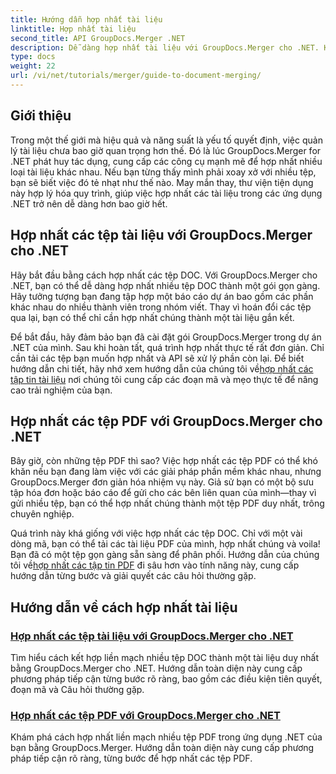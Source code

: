 ```yaml
---
title: Hướng dẫn hợp nhất tài liệu
linktitle: Hợp nhất tài liệu
second_title: API GroupDocs.Merger .NET
description: Dễ dàng hợp nhất tài liệu với GroupDocs.Merger cho .NET. Khám phá hướng dẫn từng bước về cách hợp nhất tệp DOC và PDF hiệu quả.
type: docs
weight: 22
url: /vi/net/tutorials/merger/guide-to-document-merging/
---
```

## Giới thiệu

Trong một thế giới mà hiệu quả và năng suất là yếu tố quyết định, việc quản lý tài liệu chưa bao giờ quan trọng hơn thế. Đó là lúc GroupDocs.Merger for .NET phát huy tác dụng, cung cấp các công cụ mạnh mẽ để hợp nhất nhiều loại tài liệu khác nhau. Nếu bạn từng thấy mình phải xoay xở với nhiều tệp, bạn sẽ biết việc đó tẻ nhạt như thế nào. May mắn thay, thư viện tiện dụng này hợp lý hóa quy trình, giúp việc hợp nhất các tài liệu trong các ứng dụng .NET trở nên dễ dàng hơn bao giờ hết.

## Hợp nhất các tệp tài liệu với GroupDocs.Merger cho .NET

Hãy bắt đầu bằng cách hợp nhất các tệp DOC. Với GroupDocs.Merger cho .NET, bạn có thể dễ dàng hợp nhất nhiều tệp DOC thành một gói gọn gàng. Hãy tưởng tượng bạn đang tập hợp một báo cáo dự án bao gồm các phần khác nhau do nhiều thành viên trong nhóm viết. Thay vì hoán đổi các tệp qua lại, bạn có thể chỉ cần hợp nhất chúng thành một tài liệu gắn kết. 

 Để bắt đầu, hãy đảm bảo bạn đã cài đặt gói GroupDocs.Merger trong dự án .NET của mình. Sau khi hoàn tất, quá trình hợp nhất thực tế rất đơn giản. Chỉ cần tải các tệp bạn muốn hợp nhất và API sẽ xử lý phần còn lại. Để biết hướng dẫn chi tiết, hãy nhớ xem hướng dẫn của chúng tôi về[hợp nhất các tập tin tài liệu](./merge-document-files/) nơi chúng tôi cung cấp các đoạn mã và mẹo thực tế để nâng cao trải nghiệm của bạn.

## Hợp nhất các tệp PDF với GroupDocs.Merger cho .NET

Bây giờ, còn những tệp PDF thì sao? Việc hợp nhất các tệp PDF có thể khó khăn nếu bạn đang làm việc với các giải pháp phần mềm khác nhau, nhưng GroupDocs.Merger đơn giản hóa nhiệm vụ này. Giả sử bạn có một bộ sưu tập hóa đơn hoặc báo cáo để gửi cho các bên liên quan của mình—thay vì gửi nhiều tệp, bạn có thể hợp nhất chúng thành một tệp PDF duy nhất, trông chuyên nghiệp.

 Quá trình này khá giống với việc hợp nhất các tệp DOC. Chỉ với một vài dòng mã, bạn có thể tải các tài liệu PDF của mình, hợp nhất chúng và voila! Bạn đã có một tệp gọn gàng sẵn sàng để phân phối. Hướng dẫn của chúng tôi về[hợp nhất các tập tin PDF](./merge-pdf-files/) đi sâu hơn vào tính năng này, cung cấp hướng dẫn từng bước và giải quyết các câu hỏi thường gặp.

## Hướng dẫn về cách hợp nhất tài liệu
### [Hợp nhất các tệp tài liệu với GroupDocs.Merger cho .NET](./merge-document-files/)
Tìm hiểu cách kết hợp liền mạch nhiều tệp DOC thành một tài liệu duy nhất bằng GroupDocs.Merger cho .NET. Hướng dẫn toàn diện này cung cấp phương pháp tiếp cận từng bước rõ ràng, bao gồm các điều kiện tiên quyết, đoạn mã và Câu hỏi thường gặp.
### [Hợp nhất các tệp PDF với GroupDocs.Merger cho .NET](./merge-pdf-files/)
Khám phá cách hợp nhất liền mạch nhiều tệp PDF trong ứng dụng .NET của bạn bằng GroupDocs.Merger. Hướng dẫn toàn diện này cung cấp phương pháp tiếp cận rõ ràng, từng bước để hợp nhất các tệp PDF.